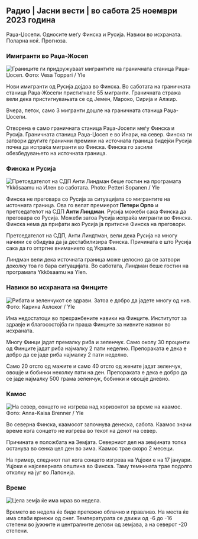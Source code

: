 ## Радио \| Јасни вести \| во сабота 25 ноември 2023 година

Раџа-Џосепи. Односите меѓу Финска и Русија. Навики во исхраната. Поларна ноќ. Прогноза.

### Имигранти во Раџа-Жосеп

![Границите ги придружуваат мигрантите на граничната станица Раџа-Џосеп. Фото: Vesa Toppari / Yle](https://images.cdn.yle.fi/image/upload/c_crop,h_2485,w_4434,x_0,y_0/ar_1.7777777777777777,c_fill,g_faces,h_1200w/q_auto:eco/f_auto/fl_lossy/v1700923049/39-12066516562050c25bf5)

Нови имигранти од Русија дојдоа во Финска. Во саботата на граничната станица Раџа-Жосепи пристигнале 55 мигранти. Граничната стража вели дека пристигнувањата се од Јемен, Мароко, Сирија и Алжир.

Вчера, петок, само 3 мигранти дошле на граничната станица Раџа-Џосепи.

Отворена е само граничната станица Раџа-Јосепи меѓу Финска и Русија. Граничната станица Раџа-Џосеп е во Инари, на север. Финска ги затвори другите гранични премини на источната граница бидејќи Русија почна да испраќа мигранти во Финска. Финска го засили обезбедувањето на источната граница.

### Финска и Русија

![Претседателот на СДП Анти Линдман беше гостин на програмата Ykkösaamu на Илен во саботата. Photo: Petteri Sopanen / Yle](https://images.cdn.yle.fi/image/upload/c_crop,h_2246,w_3994,x_0,y_219/ar_1.7777777777777777,c_fill,g_faces,h_675,w_1200/dpr_1.0/q_auto:eco/f_auto/fl_lossy/v1700900444/39-12065056561addd4a0a6)

Финска не преговара со Русија за ситуацијата со мигрантите на источната граница. Ова го велат премиерот **Петери Орпо** и претседателот на СДП **Анти Линдман**. Русија можеби сака Финска да преговара со Русија. Можеби затоа Русија испраќа мигранти во Финска. Финска нема да прифати ако Русија ја притисне Финска на преговори.

Претседателот на СДП, Анти Линдтман, вели дека Русија на многу начини се обидува да ја дестабилизира Финска. Причината е што Русија сака да го оттргне вниманието од Украина.

Линдман вели дека источната граница може целосно да се затвори доколку тоа го бара ситуацијата. Во саботата, Линдман беше гостин на програмата Ykkösaamu на Ylen.

### Навики во исхраната на Финците

![Рибата и зеленчукот се здрави. Затоа е добро да јадете многу од нив. Фото: Карина Ахлског / Yle](https://images.cdn.yle.fi/image/upload/c_crop,h_2495,w_4437,x_987,y_765/ar_1.777777777777777,c_fill,g_501,0d_1q_auto:eco/f_auto/fl_lossy/v1693405582/39-116488464ef488e5f9cd)

Има недостатоци во прехранбените навики на Финците. Институтот за здравје и благосостојба ги праша Финците за нивните навики во исхраната.

Многу Финци јадат премалку риба и зеленчук. Само околу 30 проценти од Финците јадат риба најмалку 2 пати неделно. Препораката е дека е добро да се јаде риба најмалку 2 пати неделно.

Само 20 отсто од мажите и само 40 отсто од жените јадат зеленчук, овошје и бобинки неколку пати на ден. Препораката е дека е добро да се јаде најмалку 500 грама зеленчук, бобинки и овошје дневно.

### Камос

![На север, сонцето не изгрева над хоризонтот за време на каамос. Фото: Anna-Kaisa Brenner / Yle](https://images.cdn.yle.fi/image/upload/c_crop,h_1944,w_3456,x_0,y_1025/ar_1.777777777777dn.yle.fi/image/upload/c_crop,h_1944,w_3456,x_0,y_1025/ar_1.777777777777dn.0/q_auto:eco/f_auto/fl_lossy/v1641653122/39-89980561d9a329301e9)

Во северна Финска, каамосот започнува денеска, сабота. Каамос значи време кога сонцето не изгрева во текот на денот на север.

Причината е положбата на Земјата. Северниот дел на земјината топка останува во сенка цел ден во зима. Каамос трае скоро 2 месеци.

На пример, следниот пат кога сонцето изгрева на Уцјоки е на 17 јануари. Уцјоки е најсеверната општина во Финска. Таму темнината трае подолго отколку на југ во Лапонија.

### Време

![Цела земја ќе има мраз во недела.](https://images.cdn.yle.fi/image/upload/c_crop,h_1080,w_1919,x_0,y_0/ar_1.7777777777777777,c_fill,g_50,h_10/dpr_1.0/q_auto:eco/f_auto/fl_lossy/v1700928265/39-120668565621aeb49ab4)

Времето во недела ќе биде претежно облачно и правливо. На места ќе има слаби врнежи од снег. Температурата се движи од -6 до -16 степени во јужните и централните делови од земјава, а на северот -20 степени.